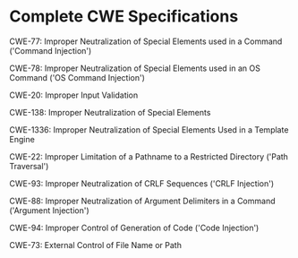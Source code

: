 

# Complete CWE Specifications

CWE-77: Improper Neutralization of Special Elements used in a Command ('Command Injection')

CWE-78: Improper Neutralization of Special Elements used in an OS Command ('OS Command Injection')

CWE-20: Improper Input Validation

CWE-138: Improper Neutralization of Special Elements

CWE-1336: Improper Neutralization of Special Elements Used in a Template Engine

CWE-22: Improper Limitation of a Pathname to a Restricted Directory ('Path Traversal')

CWE-93: Improper Neutralization of CRLF Sequences ('CRLF Injection')

CWE-88: Improper Neutralization of Argument Delimiters in a Command ('Argument Injection')

CWE-94: Improper Control of Generation of Code ('Code Injection')

CWE-73: External Control of File Name or Path